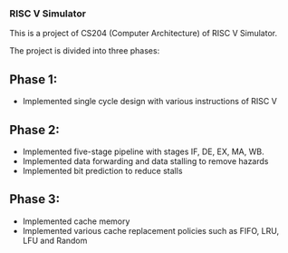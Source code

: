 ### RISC V Simulator
This is a project of CS204 (Computer Architecture) of RISC V Simulator.

The project is divided into three phases:

## Phase 1:
- Implemented single cycle design with various instructions of RISC V

## Phase 2:
- Implemented five-stage pipeline with stages IF, DE, EX, MA, WB.
- Implemented data forwarding and data stalling to remove hazards
- Implemented bit prediction to reduce stalls

## Phase 3:
- Implemented cache memory
- Implemented various cache replacement policies such as FIFO, LRU, LFU and Random
